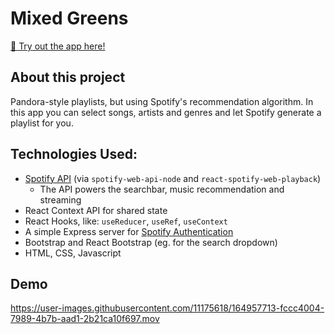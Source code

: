 # Mixed Greens

[🔗 Try out the app here!](https://rszeredi.github.io/mixed-greens)

## About this project
Pandora-style playlists, but using Spotify's recommendation algorithm. In this app you can select songs, artists and genres and let Spotify generate a playlist for you.

## Technologies Used:
- [Spotify API](https://developer.spotify.com/documentation/web-api/reference/#/) (via `spotify-web-api-node` and `react-spotify-web-playback`)
  - The API powers the searchbar, music recommendation and streaming
- React Context API for shared state
- React Hooks, like: `useReducer`, `useRef`, `useContext`
- A simple Express server for [Spotify Authentication](https://developer.spotify.com/documentation/general/guides/authorization/code-flow/)
- Bootstrap and React Bootstrap (eg. for the search dropdown)
- HTML, CSS, Javascript

## Demo
https://user-images.githubusercontent.com/11175618/164957713-fccc4004-7989-4b7b-aad1-2b21ca10f697.mov

